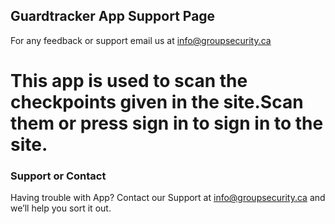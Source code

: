 ## Guardtracker App Support Page


For any feedback or support email us at info@groupsecurity.ca



# This app is used to scan the checkpoints given in the site.Scan them or press sign in to sign in to the site.



### Support or Contact

Having trouble with App? Contact our Support at info@groupsecurity.ca and we’ll help you sort it out.
